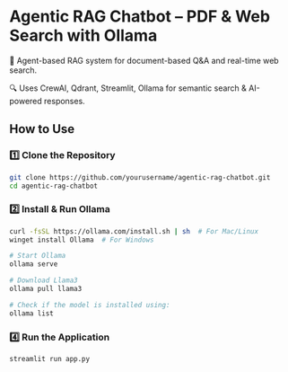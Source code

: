 # Agentic RAG Chatbot – PDF & Web Search with Ollama

📌 Agent-based RAG system for document-based Q&A and real-time web search.

🔍 Uses CrewAI, Qdrant, Streamlit, Ollama for semantic search & AI-powered responses.

## How to Use
### 1️⃣ Clone the Repository
```sh
git clone https://github.com/yourusername/agentic-rag-chatbot.git
cd agentic-rag-chatbot
```

### 2️⃣ Install & Run Ollama
```sh
curl -fsSL https://ollama.com/install.sh | sh  # For Mac/Linux
winget install Ollama  # For Windows

# Start Ollama
ollama serve

# Download Llama3
ollama pull llama3

# Check if the model is installed using:
ollama list
```

### 4️⃣ Run the Application
```sh
streamlit run app.py
```

